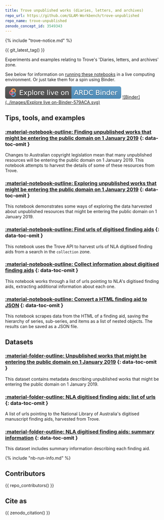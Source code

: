 ```yaml
---
title: Trove unpublished works (diaries, letters, and archives)
repo_url: https://github.com/GLAM-Workbench/trove-unpublished
repo_name: trove-unpublished
zenodo_concept_id: 3549343
---
```


{% include "trove-notice.md" %}

{{ git_latest_tag() }}

Experiments and examples relating to Trove's 'Diaries, letters, and archives' zone.

See below for information on [running these notebooks](#run-these-notebooks) in a live computing environment. Or just take them for a spin using Binder.

[![ARDC Binder](../images/explore-live-on-ardc-binder.svg)](https://binderhub.rc.nectar.org.au/v2/gh/GLAM-Workbench/{{repo_name}}/HEAD?urlpath=lab/tree/index.ipynb)
[![Binder](../images/Explore live on-Binder-579ACA.svg)](https://mybinder.org/v2/gh/GLAM-Workbench/{{repo_name}}/HEAD?urlpath=lab/tree/index.ipynb)

## Tips, tools, and examples

### [:material-notebook-outline: Finding unpublished works that might be entering the public domain on 1 January 2019](Finding-unpublished-works-entering-public-domain.md) {: data-toc-omit }

Changes to Australian copyright legislation mean that many unpublished resources will be entering the public domain on 1 January 2019. This notebook attempts to harvest the details of some of these resources from Trove.

### [:material-notebook-outline: Exploring unpublished works that might be entering the public domain on 1 January 2019](Exploring-unpublished-works-entering-public-domain.md) {: data-toc-omit }

This notebook demonstrates some ways of exploring the data harvested about unpublished resources that might be entering the public domain on 1 January 2019.

### [:material-notebook-outline: Find urls of digitised finding aids](find-finding-aids.md) {: data-toc-omit }

This notebook uses the Trove API to harvest urls of NLA digitised finding aids from a search in the `collection` zone.

### [:material-notebook-outline: Collect information about digitised finding aids](get-info-finding-aids.md) {: data-toc-omit }

This notebook works through a list of urls pointing to NLA's digitised finding aids, extracting additional information about each one.

### [:material-notebook-outline: Convert a HTML finding aid to JSON](convert-fa-to-json.md) {: data-toc-omit }

This notebook scrapes data from the HTML of a finding aid, saving the hierarchy of series, sub-series, and items as a list of nested objects. The results can be saved as a JSON file.

## Datasets

### [:material-folder-outline: Unpublished works that might be entering the public domain on 1 January 2019](unpublished-entering-pd.md) {: data-toc-omit }

This dataset contains metadata describing unpublished works that might be entering the public domain on 1 January 2019.

### [:material-folder-outline: NLA digitised finding aids: list of urls](finding-aids-urls.md) {: data-toc-omit }

A list of urls pointing to the National Library of Australia's digitised manuscript finding aids, harvested from Trove.

### [:material-folder-outline: NLA digitised finding aids: summary information](finding-aids-summary.md) {: data-toc-omit }

This dataset includes summary information describing each finding aid. 

{% include "nb-run-info.md" %}

## Contributors

{{ repo_contributors() }}

## Cite as

{{ zenodo_citation() }}

